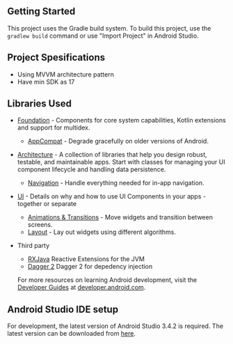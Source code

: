 
Getting Started
---------------
This project uses the Gradle build system. To build this project, use the
`gradlew build` command or use "Import Project" in Android Studio.


Project Spesifications
----------------------
* Using MVVM architecture pattern
* Have min SDK as 17


Libraries Used
--------------
* [Foundation][0] - Components for core system capabilities, Kotlin extensions and support for
  multidex.
  * [AppCompat][1] - Degrade gracefully on older versions of Android.
* [Architecture][10] - A collection of libraries that help you design robust, testable, and
  maintainable apps. Start with classes for managing your UI component lifecycle and handling data
  persistence.
  * [Navigation][14] - Handle everything needed for in-app navigation.
* [UI][30] - Details on why and how to use UI Components in your apps - together or separate
  * [Animations & Transitions][31] - Move widgets and transition between screens.
  * [Layout][35] - Lay out widgets using different algorithms.
* Third party
  * [RXJava][91] Reactive Extensions for the JVM
  * [Dagger 2][92] Dagger 2 for depedency injection
  
  For more resources on learning Android development, visit the
  [Developer Guides](https://developer.android.com/guide/) at
  [developer.android.com](https://developer.android.com).
 
[0]: https://developer.android.com/jetpack/foundation/
[1]: https://developer.android.com/topic/libraries/support-library/packages#v7-appcompat
[4]: https://developer.android.com/training/testing/
[10]: https://developer.android.com/jetpack/arch/
[14]: https://developer.android.com/topic/libraries/architecture/navigation/
[30]: https://developer.android.com/jetpack/ui/
[31]: https://developer.android.com/training/animation/
[34]: https://developer.android.com/guide/components/fragments
[35]: https://developer.android.com/guide/topics/ui/declaring-layout
[91]: https://github.com/ReactiveX/RxJava
[92]: https://github.com/google/dagger

Android Studio IDE setup
------------------------
For development, the latest version of Android Studio 3.4.2 is required. The latest version can be
downloaded from [here](https://developer.android.com/studio/).
